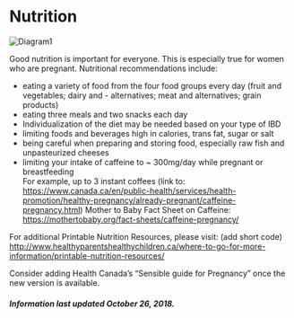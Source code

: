 <h1>Nutrition</h1>

![Diagram1](https://via.placeholder.com/2000x1000 "Diagram1")

Good nutrition is important for everyone. This is especially true for women who are pregnant.
Nutritional recommendations include: 
- eating a variety of food from the four food groups every day (fruit and vegetables; dairy
and - alternatives; meat and alternatives; grain products)
- eating three meals and two snacks each day 
- Individualization of the diet may be needed based on your type of IBD
- limiting foods and beverages high in calories, trans fat, sugar or salt 
- being careful when preparing and storing food, especially raw fish and unpasteurized cheeses   
- limiting your intake of caffeine to ~ 300mg/day while pregnant or breastfeeding   
For example, up to 3 instant coffees (link to:
https://www.canada.ca/en/public-health/services/health-promotion/healthy-pregnancy/already-pregnant/caffeine-pregnancy.html) 
Mother to Baby Fact Sheet on Caffeine: https://mothertobaby.org/fact-sheets/caffeine-pregnancy/ 
 
For additional Printable Nutrition Resources, please visit: (add short code) 
http://www.healthyparentshealthychildren.ca/where-to-go-for-more-information/printable-nutrition-resources/ 
 
Consider adding Health Canada’s “Sensible guide for Pregnancy” once the new version is available. 


<h5>Information last updated October 26, 2018.</h5>
